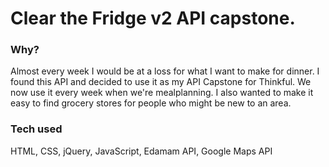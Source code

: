 # Clear the Fridge v2 API capstone.

### Why?
Almost every week I would be at a loss for what I want to make for dinner. I found this API and decided to use it as my API Capstone for Thinkful. We now use it every week when we're mealplanning. I also wanted to make it easy to find grocery stores for people who might be new to an area.

### Tech used
HTML, CSS, jQuery, JavaScript, Edamam API, Google Maps API